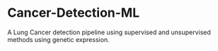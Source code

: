 # Cancer-Detection-ML
A Lung Cancer detection pipeline using supervised and unsupervised methods using genetic expression.
